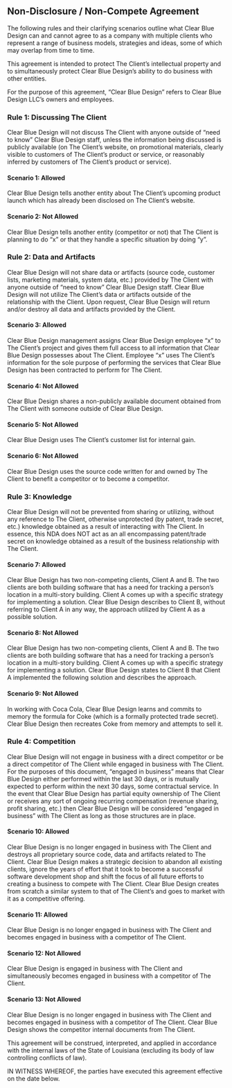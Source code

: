 ## Non-Disclosure / Non-Compete Agreement

The following rules and their clarifying scenarios outline what Clear Blue Design can and cannot agree to as a company with multiple clients who represent a range of business models, strategies and ideas, some of which may overlap from time to time.  

This agreement is intended to protect The Client’s intellectual property and to simultaneously protect Clear Blue Design’s ability to do business with other entities.

For the purpose of this agreement, “Clear Blue Design” refers to Clear Blue Design LLC’s owners and employees.



### Rule 1: Discussing The Client
Clear Blue Design will not discuss The Client with anyone outside of “need to know” Clear Blue Design staff, unless the information being discussed is publicly available (on The Client’s website, on promotional materials, clearly visible to customers of The Client’s product or service, or reasonably inferred by customers of The Client’s product or service).

#### Scenario 1:  Allowed
Clear Blue Design tells another entity about The Client’s upcoming product launch which has already been disclosed on The Client’s website.

#### Scenario 2:  Not Allowed
Clear Blue Design tells another entity (competitor or not) that The Client is planning to do “x” or that they handle a specific situation by doing “y”.  

### Rule 2: Data and Artifacts
Clear Blue Design will not share data or artifacts (source code, customer lists, marketing materials, system data, etc.) provided by The Client with anyone outside of “need to know” Clear Blue Design staff.  Clear Blue Design will not utilize The Client’s data or artifacts outside of the relationship with the Client.  Upon request, Clear Blue Design will return and/or destroy all data and artifacts provided by the Client.

#### Scenario 3:  Allowed
Clear Blue Design management assigns Clear Blue Design employee “x” to The Client’s project and gives them full access to all information that Clear Blue Design possesses about The Client.  Employee “x” uses The Client’s information for the sole purpose of performing the services that Clear Blue Design has been contracted to perform for The Client.


#### Scenario 4:  Not Allowed
Clear Blue Design shares a non-publicly available document obtained from The Client with someone outside of Clear Blue Design.  

#### Scenario 5:  Not Allowed
Clear Blue Design uses The Client’s customer list for internal gain.

#### Scenario 6:  Not Allowed
Clear Blue Design uses the source code written for and owned by The Client to benefit a competitor or to become a competitor.

### Rule 3: Knowledge
Clear Blue Design will not be prevented from sharing or utilizing, without any reference to The Client, otherwise unprotected (by patent, trade secret, etc.) knowledge obtained as a result of interacting with The Client.  In essence, this NDA does NOT act as an all encompassing patent/trade secret on knowledge obtained as a result of the business relationship with The Client. 

#### Scenario 7:  Allowed
Clear Blue Design has two non-competing clients, Client A and B.  The two clients are both building software that has a need for tracking a person’s location in a multi-story building.  Client A comes up with a specific strategy for implementing a solution.  Clear Blue Design describes to Client B, without referring to Client A in any way, the approach utilized by Client A as a possible solution.

#### Scenario 8:  Not Allowed
Clear Blue Design has two non-competing clients, Client A and B.  The two clients are both building software that has a need for tracking a person’s location in a multi-story building.  Client A comes up with a specific strategy for implementing a solution.  Clear Blue Design states to Client B that Client A implemented the following solution and describes the approach.

#### Scenario 9:  Not Allowed
In working with Coca Cola, Clear Blue Design learns and commits to memory the formula for Coke (which is a formally protected trade secret).  Clear Blue Design then recreates Coke from memory and attempts to sell it.  

### Rule 4: Competition
Clear Blue Design will not engage in business with a direct competitor or be a direct competitor of The Client while engaged in business with The Client.  For the purposes of this document, “engaged in business” means that Clear Blue Design either performed within the last 30 days, or is mutually expected to perform within the next 30 days, some contractual service.  In the event that Clear Blue Design has partial equity ownership of The Client or receives any sort of ongoing recurring compensation (revenue sharing, profit sharing, etc.) then Clear Blue Design will be considered “engaged in business” with The Client as long as those structures are in place.

#### Scenario 10:  Allowed
Clear Blue Design is no longer engaged in business with The Client and destroys all proprietary source code, data and artifacts related to The Client.  Clear Blue Design makes a strategic decision to abandon all existing clients, ignore the years of effort that it took to become a successful software development shop and shift the focus of all future efforts to creating a business to compete with The Client.  Clear Blue Design creates from scratch a similar system to that of The Client’s and goes to market with it as a competitive offering.

#### Scenario 11:  Allowed
Clear Blue Design is no longer engaged in business with The Client and becomes engaged in business with a competitor of The Client.

#### Scenario 12:  Not Allowed
Clear Blue Design is engaged in business with The Client and simultaneously becomes engaged in business with a competitor of The Client.

#### Scenario 13:  Not Allowed
Clear Blue Design is no longer engaged in business with The Client and becomes engaged in business with a competitor of The Client.  Clear Blue Design shows the competitor internal documents from The Client.



This agreement will be construed, interpreted, and applied in accordance with the internal laws of the State of Louisiana (excluding its body of law controlling conflicts of law).  

IN WITNESS WHEREOF, the parties have executed this agreement effective on the date below.
